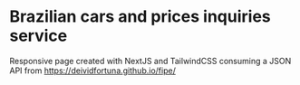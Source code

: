 # Brazilian cars and prices inquiries service

Responsive page created with NextJS and TailwindCSS consuming a JSON API from https://deividfortuna.github.io/fipe/